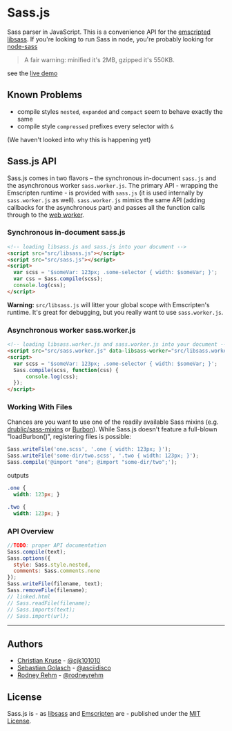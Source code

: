 # Sass.js

Sass parser in JavaScript. This is a convenience API for the [emscripted](https://github.com/rodneyrehm/libsass) [libsass](https://github.com/hcatlin/libsass). If you're looking to run Sass in node, you're probably looking for [node-sass](https://github.com/andrew/node-sass)

> A fair warning: minified it's 2MB, gzipped it's 550KB.

see the [live demo](http://medialize.github.com/sass.js/)

## Known Problems

* compile styles `nested`, `expanded` and `compact` seem to behave exactly the same
* compile style `compressed` prefixes every selector with `&`

(We haven't looked into why this is happening yet)


## Sass.js API

Sass.js comes in two flavors – the synchronous in-document `sass.js` and the asynchronous worker `sass.worker.js`. The primary API - wrapping the Emscripten runtime - is provided with `sass.js` (it is used internally by `sass.worker.js` as well). `sass.worker.js` mimics the same API (adding callbacks for the asynchronous part) and passes all the function calls through to the [web worker](https://developer.mozilla.org/en/docs/Web/API/Worker).


### Synchronous in-document sass.js

```html
<!-- loading libsass.js and sass.js into your document -->
<script src="src/libsass.js"></script>
<script src="src/sass.js"></script>
<script>
  var scss = '$someVar: 123px; .some-selector { width: $someVar; }';
  var css = Sass.compile(scss);
  console.log(css);
</script>
```

**Warning:** `src/libsass.js` will litter your global scope with Emscripten's runtime. It's great for debugging, but you really want to use `sass.worker.js`.


### Asynchronous worker sass.worker.js

```html
<!-- loading libsass.worker.js and sass.worker.js into your document -->
<script src="src/sass.worker.js" data-libsass-worker="src/libsass.worker.js"></script>
<script>
  var scss = '$someVar: 123px; .some-selector { width: $someVar; }';
  Sass.compile(scss, function(css) {
      console.log(css);
  });
</script>
```

### Working With Files

Chances are you want to use one of the readily available Sass mixins (e.g. [drublic/sass-mixins](https://github.com/drublic/Sass-Mixins) or [Burbon](https://github.com/thoughtbot/bourbon)). While Sass.js doesn't feature a full-blown "loadBurbon()", registering files is possible:

```js
Sass.writeFile('one.scss', '.one { width: 123px; }');
Sass.writeFile('some-dir/two.scss', '.two { width: 123px; }');
Sass.compile('@import "one"; @import "some-dir/two";');
```

outputs

```css
.one {
  width: 123px; }

.two {
  width: 123px; }
```

### API Overview

```js
//TODO: proper API documentation
Sass.compile(text);
Sass.options({
  style: Sass.style.nested, 
  comments: Sass.comments.none
});
Sass.writeFile(filename, text);
Sass.removeFile(filename);
// linked.html
// Sass.readFile(filename);
// Sass.imports(text);
// Sass.import(url);
```

---


## Authors

* [Christian Kruse](https://github.com/ckruse) - [@cjk101010](https://twitter.com/cjk101010)
* [Sebastian Golasch](https://github.com/asciidisco) - [@asciidisco](https://twitter.com/asciidisco)
* [Rodney Rehm](http://rodneyrehm.de/en/) - [@rodneyrehm](https://twitter.com/rodneyrehm)


## License

Sass.js is - as [libsass](https://github.com/hcatlin/libsass) and [Emscripten](https://github.com/kripken/emscripten/) are - published under the [MIT License](http://opensource.org/licenses/mit-license).
